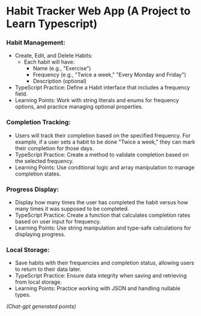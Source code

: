 # Habit Tracker Web App (A Project to Learn Typescript)

### Habit Management:

- Create, Edit, and Delete Habits:
  - Each habit will have:
    - Name (e.g., "Exercise")
    - Frequency (e.g., "Twice a week," "Every Monday and Friday")
    - Description (optional)
- TypeScript Practice: Define a Habit interface that includes a frequency field.
- Learning Points: Work with string literals and enums for frequency options, and practice managing optional properties.

### Completion Tracking:

- Users will track their completion based on the specified frequency. For example, if a user sets a habit to be done "Twice a week," they can mark their completion for those days.
- TypeScript Practice: Create a method to validate completion based on the selected frequency.
- Learning Points: Use conditional logic and array manipulation to manage completion states.

### Progress Display:

- Display how many times the user has completed the habit versus how many times it was supposed to be completed.
- TypeScript Practice: Create a function that calculates completion rates based on user input for frequency.
- Learning Points: Use string manipulation and type-safe calculations for displaying progress.

### Local Storage:

- Save habits with their frequencies and completion status, allowing users to return to their data later.
- TypeScript Practice: Ensure data integrity when saving and retrieving from local storage.
- Learning Points: Practice working with JSON and handling nullable types.

*(Chat-gpt generated points)*
